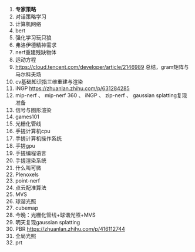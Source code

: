 1. **专家策略**
2. 对话策略学习
3. 计算机网络
5. bert
8. 强化学习玩只狼
12. 弗洛伊德精神需求
14. nerf重建残缺物体
16. 运动方程
17. https://cloud.tencent.com/developer/article/2146989 总结，gram矩阵与马尔科夫场
19. cv基础知识指三维重建与渲染
22. iNGP https://zhuanlan.zhihu.com/p/631284285
23. mip-nerf 、 mip-nerf 360 、 iNGP 、 zip-nerf 、 gaussian splatting复现准备
24. 信号与图形渲染
25. games101
27. 光栅化管线
28. 手搓计算机cpu
29. 手搓计算机操作系统
30. 手搓gpu
31. 手搓编程语言
32. 手搓渲染系统
33. 什么叫可微
34. Plenoxels
35. point-nerf
36. 点云配准算法
37. MVS
38. 球谐光照
39. cubemap
40. 今晚：光栅化管线+球谐光照+MVS
41. 明天复现gaussian splatting
42. PBR https://zhuanlan.zhihu.com/p/416112744
43. 全局光照
44. prt